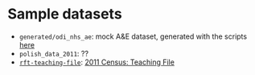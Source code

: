 # Sample datasets
- `generated/odi_nhs_ae`: mock A&E dataset, generated with the scripts [here](../generators/odi-nhs-ae)
- `polish_data_2011`: ??
- [`rft-teaching-file`](rtf-teaching-file): [2011 Census: Teaching File](https://www.ons.gov.uk/peoplepopulationandcommunity/educationandchildcare/datasets/2011censusteachingfile)
